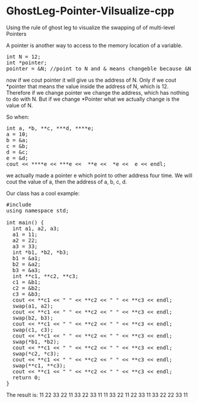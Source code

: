 # GhostLeg-Pointer-Vilsualize-cpp
Using the rule of ghost leg to visualize the swapping of of multi-level Pointers<br>

A pointer is another way to access to the memory location of a variable.

<pre>
int N = 12;
int *pointer;
pointer = &N; //point to N and & means changeble because &N means the address of N.
</pre>

now if we cout pointer it will give us the address of N. Only if we cout *pointer that means the value inside the address of N, which is 12. Therefore if we change pointer we change the address, which has nothing to do with N. But if we change *Pointer what we actually change is the value of N.<br>

So when:

<pre>
int a, *b, **c, ***d, ****e;
a = 10;
b = &a;
c = &b;
d = &c;
e = &d;
cout << ****e << ***e <<  **e <<  *e <<  e << endl;</pre>

we actually made a pointer e which point to other address four time. We will cout the value of a, then the address of a, b, c, d.<br>

Our class has a cool example:

<pre>
#include <iostream>
using namespace std;

int main() {
  int a1, a2, a3;
  a1 = 11;
  a2 = 22;
  a3 = 33;
  int *b1, *b2, *b3;
  b1 = &a1;
  b2 = &a2;
  b3 = &a3;
  int **c1, **c2, **c3;
  c1 = &b1;
  c2 = &b2;
  c3 = &b3;
  cout << **c1 << " " << **c2 << " " << **c3 << endl;
  swap(a1, a2);
  cout << **c1 << " " << **c2 << " " << **c3 << endl;
  swap(b2, b3);
  cout << **c1 << " " << **c2 << " " << **c3 << endl;
  swap(c1, c3);
  cout << **c1 << " " << **c2 << " " << **c3 << endl;
  swap(*b1, *b2);
  cout << **c1 << " " << **c2 << " " << **c3 << endl;
  swap(*c2, *c3);
  cout << **c1 << " " << **c2 << " " << **c3 << endl;
  swap(**c1, **c3);
  cout << **c1 << " " << **c2 << " " << **c3 << endl;
  return 0;
}
</pre>

The result is:
11 22 33
22 11 33
22 33 11
11 33 22
11 22 33
11 33 22
22 33 11
